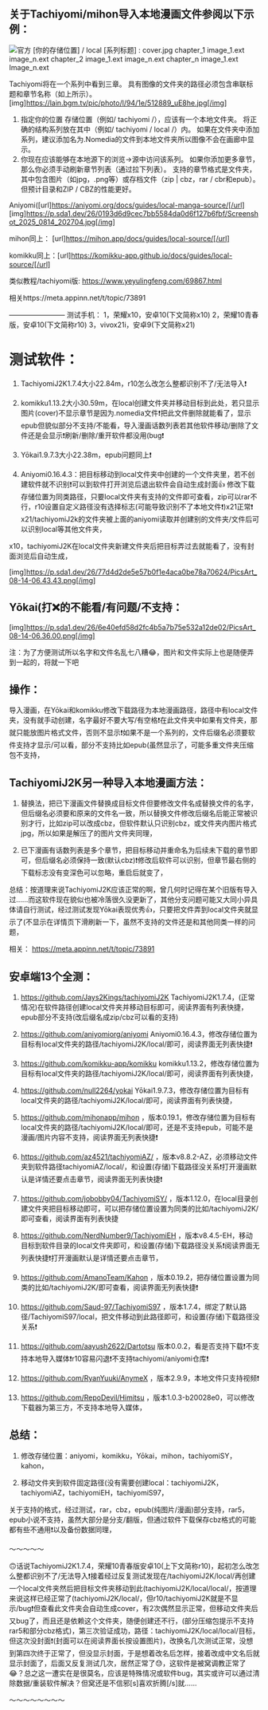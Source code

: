 ## 关于Tachiyomi/mihon导入本地漫画文件参阅以下示例：
![官方](https://p.sda1.dev/26/38b1544c84b2600e96334b79aab9de48/IMG_20250814_151339.jpg)
[你的存储位置] / local [系列标题] :
cover.jpg
chapter_1
image_1.ext
image_n.ext
chapter_2
image_1.ext
image_n.ext
chapter_n
image_1.ext 
Image_n.ext

Tachiyomi将在一个系列中看到三章。 具有图像的文件夹的路径必须包含串联标题和章节名称（如上所示）。
[img]https://lain.bgm.tv/pic/photo/l/94/1e/512889_uE8he.jpg[/img]
1. 指定你的位置
存储位置（例如/ tachiyomi /），应该有一个本地文件夹。 将正确的结构系列放在其中（例如/ tachiyomi / local /）内。
如果在文件夹中添加系列，建议添加名为.Nomedia的文件到本地文件夹所以图像不会在画廊中显示。
2. 你现在应该能够在本地源下的浏览→源中访问该系列。
如果你添加更多章节，那么你必须手动刷新章节列表（通过拉下列表）。
支持的章节格式是文件夹，其中包含图片（如jpg，.png等）或存档文件（zip | cbz，rar / cbr和epub）。 但预计目录和ZIP / CBZ的性能更好。

Aniyomi([url]https://aniyomi.org/docs/guides/local-manga-source/[/url]
[img]https://p.sda1.dev/26/0193d6d9cec7bb5584da0d6f127b6fbf/Screenshot_2025_0814_202704.jpg[/img]

mihon同上：
[url]https://mihon.app/docs/guides/local-source/[/url]

komikku同上：[url]https://komikku-app.github.io/docs/guides/local-source/[/url]

类似教程/tachiyomi版:
https://www.yeyulingfeng.com/69867.html

相关https://meta.appinn.net/t/topic/73891

————————
测试手机：
1，荣耀x10，安卓10(下文简称x10)
2，荣耀10青春版，安卓10(下文简称r10)
3，vivox21i，安卓9(下文简称x21)

# 测试软件：
1. TachiyomiJ2K1.7.4大小22.84m，r10怎么改怎么整都识别不了/无法导入❗

2. komikku1.13.2大小30.59m，在local创建文件夹并移动目标到此处，若只显示图片(cover)不显示章节是因为.nomedia文件❗把此文件删除就能看了，显示epub但貌似部分不支持/不能看，导入漫画话数列表若其他软件移动/删除了文件还是会显示❗刷新/删除/重开软件都没用(bug❗

3. Yōkai1.9.7.3大小22.38m，epub问题同上❗
4. Aniyomi0.16.4.3：把目标移动到local文件夹中创建的一个文件夹里，若不创建软件就不识别❗️可以到软件打开浏览后退出软件会自动生成封面👍
修改下载存储位置为同类路径，只要local文件夹有支持的文件即可查看，zip可以rar不行，r10设置自定义路径没有选择标志(可能导致识别不了本地文件❗️)x21正常❗️
x21/tachiyomiJ2k的文件夹被上面的aniyomi读取并创建别的文件夹/文件后可以识别local等其他文件夹，

x10，tachiyomiJ2K在local文件夹新建文件夹后把目标弄过去就能看了，没有封面浏览后自动生成，

[img]https://p.sda1.dev/26/77d4d2de5e57b0f1e4aca0be78a70624/PicsArt_08-14-06.43.43.png[/img]

## Yōkai(打❌的不能看/有问题/不支持：
[img]https://p.sda1.dev/26/6e40efd58d2fc4b5a7b75e532a12de02/PicsArt_08-14-06.36.00.png[/img]

注：为了方便测试所以名字和文件名乱七八糟😂，图片和文件实际上也是随便弄到一起的，将就一下吧

## 操作：
导入漫画，在Yōkai和komikku修改下载路径为本地漫画路径，路径中有local文件夹，没有就手动创建，名字最好不要大写/有空格❗在此文件夹中如果有文件夹，那就只能放图片格式文件，否则不显示❗如果不是一个系列的，文件后缀名必须要软件支持才显示/可以看，部分不支持比如epub(虽然显示了，可能多重文件夹压缩包不支持，


## TachiyomiJ2K另一种导入本地漫画方法：
1. 替换法，把已下漫画文件替换成目标文件但要修改文件名成替换文件的名字，但后缀名必须要和原来的文件名一致，所以替换文件修改后缀名后能正常被识别才行，比如zip可以改成cbz，但软件默认只识别cbz，或文件夹内图片格式jpg，所以如果是解压了的图片文件夹同理，

2. 已下漫画有话数列表是多个章节，把目标移动并重命名为后续未下载的章节即可，但后缀名必须保持一致(默认cbz)❗修改后软件可以识别，但章节最右侧的下载标志没有变深色可以忽略，重启后就变了，

总结：按道理来说TachiyomiJ2K应该正常的啊，曾几何时记得在某个旧版有导入过……而这软件现在貌似也被冷落很久没更新了，其他分支问题可能又大同小异具体请自行测试，经过测试发现Yōkai表现优秀👍，只要把文件弄到local文件夹就显示了(不显示在详情页下滑刷新一下，虽然不支持的文件还是和其他同类一样的问题，

相关：
https://meta.appinn.net/t/topic/73891

## 安卓端13个全测：
1. https://github.com/Jays2Kings/tachiyomiJ2K TachiyomiJ2K1.7.4，(正常情况)在软件路径创建local文件夹并移动目标即可，阅读界面有列表快捷，epub部分不支持(改后缀名成zip/cbz可以看的支持)

2. https://github.com/aniyomiorg/aniyomi Aniyomi0.16.4.3，修改存储位置为目标有local文件夹的路径/tachiyomiJ2K/local/即可，阅读界面无列表快捷❗

3. https://github.com/komikku-app/komikku komikku1.13.2，修改存储位置为目标有local文件夹的路径/tachiyomiJ2K/local/即可，阅读界面有列表快捷，

4. https://github.com/null2264/yokai Yōkai1.9.7.3，修改存储位置为目标有local文件夹的路径/tachiyomiJ2K/local/即可，阅读界面有列表快捷，

5. https://github.com/mihonapp/mihon ，版本0.19.1，修改存储位置为目标有local文件夹的路径/tachiyomiJ2K/local/即可，还是不支持epub，可能不是漫画/图片内容不支持，阅读界面无列表快捷❗

6. https://github.com/az4521/tachiyomiAZ/ ，版本v8.8.2-AZ，必须移动文件夹到软件路径tachiyomiAZ/local/，和设置(存储)下载路径没关系❗打开漫画默认是详情还要点击章节，阅读界面无列表快捷❗

7. https://github.com/jobobby04/TachiyomiSY/ ，版本1.12.0，在local目录创建文件夹把目标移动即可，可以把存储位置设置为同类的比如/tachiyomiJ2K/即可查看，阅读界面有列表快捷

8. https://github.com/NerdNumber9/TachiyomiEH ，版本v8.4.5-EH，移动目标到软件目录的local文件夹即可，和设置(存储)下载路径没关系❗阅读界面无列表快捷❗打开漫画默认是详情还要点击章节，

9. https://github.com/AmanoTeam/Kahon ，版本0.19.2，把存储位置设置为同类的比如/tachiyomiJ2K/即可查看，阅读界面无列表快捷❗

10. https://github.com/Saud-97/TachiyomiS97 ，版本1.7.4，绑定了默认路径/TachiyomiS97/local，把文件移动到此路径即可，和设置(存储)下载路径没关系❗

11. https://github.com/aayush2622/Dartotsu 版本0.0.2，看是否支持下载❗不支持本地导入媒体❗r10容易闪退❗不支持tachiyomi/aniyomi仓库❗

12. https://github.com/RyanYuuki/AnymeX ，版本2.9.9，本地文件只支持视频❗

13. https://github.com/RepoDevil/Himitsu ，版本1.0.3-b20028e0，可以修改下载器为第三方，不支持本地导入媒体，

## 总结：
1. 修改存储位置：aniyomi，komikku，Yōkai，mihon，tachiyomiSY，kahon，

2. 移动文件夹到软件固定路径(没有需要创建local：tachiyomiJ2K，tachiyomiAZ，tachiyomiEH，tachiyomiS97，

关于支持的格式，经过测试，rar，cbz，epub(纯图片/漫画)部分支持，rar5，epub小说不支持，虽然大部分是分支/翻版，但通过软件下载保存cbz格式的可能都有些不通用❗️以及备份数据同理，

～～～～～

🙃话说TachiyomiJ2K1.7.4，荣耀10青春版安卓10(上下文简称r10)，起初怎么改怎么整都识别不了/无法导入❗接着经过反复测试发现在/tachiyomiJ2K/local/再创建一个local文件夹然后把目标文件夹移动到此(tachiyomiJ2K/local/local/，按道理来说这样已经正常了(tachiyomiJ2K/local/，但r10/tachiyomiJ2K就是不显示/bug❗但查看此文件夹会自动生成cover，有2次偶然显示正常，但移动文件夹后又bug了，而且还是依赖这个文件夹，随便创建还不行，(部分压缩包提示不支持rar5和部分cbz格式)，第三次验证成功，路径：tachiyomiJ2K/local/local/目标，但这次没封面❗(封面可以在阅读界面长按设置图片)，改换名几次测试正常，没想到第四次终于正常了，但没显示封面，于是想着改名后怎样，接着改成中文名后就显示封面了，后面又反复测试几次，居然正常了😓，这软件是被窝调教正常了😂？总之这一遭实在是很莫名，应该是特殊情况或软件bug，其实或许可以通过清除数据/重装软件解决？但窝还是不信邪[s]喜欢折腾[/s]就……

～～～～～～～～

